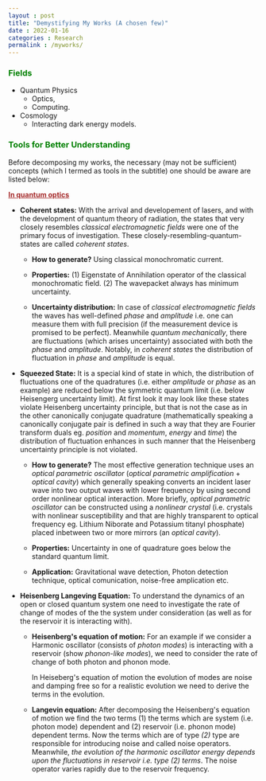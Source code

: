 ```yaml
---
layout : post
title: "Demystifying My Works (A chosen few)"
date : 2022-01-16
categories : Research
permalink : /myworks/
---
```


### <span style="color:green"> **Fields** </span>
- Quantum Physics
    - Optics,
    - Computing.
- Cosmology
    - Interacting dark energy models.

### <span style="color:green"> **Tools for Better Understanding** </span>
Before decomposing my works, the necessary (may not be sufficient) concepts (which I termed as tools in the subtitle) one should be aware are listed below:
 
<span style="color:brown"> **<u> In quantum optics </u>** </span>

- **Coherent states:** With the arrival and developement of lasers, and with the development of quantum theory of radiation, the states that very closely resembles *classical electromagnetic fields* were one of the primary focus of investigation. These closely-resembling-quantum-states are called *coherent states*.

    - **How to generate?** Using classical monochromatic current.

    - **Properties:** 
            (1) Eigenstate of Annihilation operator of the classical monochromatic field.
            (2) The wavepacket always has minimum uncertainty.

    - **Uncertainty distribution:** In case of *classical electromagnetic fields* the waves has well-defined *phase* and *amplitude* i.e. one can measure them with full precision (if the measurement device is promised to be perfect). Meanwhile *quantum mechanically*, there are fluctuations (which arises uncertainty) associated with both the *phase* and *amplitude*. Notably, in *coherent states* the distribution of fluctuation in *phase* and *amplitude* is equal.

- **Squeezed State:** It is a special kind of state in which, the distribution of fluctuations one of the quadratures (i.e. either *amplitude* or *phase* as an example) are reduced below the symmetric quantum limit (i.e. below Heisengerg uncertainty limit). At first look it may look like these states violate Heisenberg uncertainty principle, but that is not the case as in the other canonically conjugate quadrature (mathematically speaking a canonically conjugate pair is defined in such a way that they are Fourier transform duals eg. *position* and *momentum*, *energy* and *time*) the distribution of fluctuation enhances in such manner that the Heisenberg uncertainty principle is not violated.

    - **How to generate?** The most effective generation technique uses an *optical parametric oscillator* (*optical parametric amplification* + *optical cavity*) which generally speaking converts an incident laser wave into two output waves with lower frequency by using second order nonlinear optical interaction. More briefly, *optical parametric oscillator* can be constructed using a *nonlinear crystal* (i.e. crystals with nonlinear susceptibility and that are highly transparent to optical frequency eg. Lithium Niborate and Potassium titanyl phosphate) placed inbetween two or more mirrors (an *optical cavity*).

    - **Properties:** Uncertainty in one of quadrature goes below the standard quantum limit.

    - **Application:** Gravitational wave detection, Photon detection technique, optical comunication, noise-free amplication etc.

- **Heisenberg Langeving Equation:** To understand the dynamics of an open or 
    closed quantum system one need to investigate the rate of change of modes of the the system under consideration (as well as for the reservoir it is interacting with). 
    
    - **Heisenberg's equation of motion:**
        For an example if we consider a Harmonic oscillator (consists of *photon modes*) is interacting with a reservoir (show *phonon-like modes*), we need to consider the rate of change of both photon and phonon mode. 
        
        In Heiseberg's equation of motion the evolution of modes are noise and damping free so for a realistic evolution we need to derive the terms in the evolution.

    - **Langevin equation:**
        After decomposing the Heisenberg's equation of motion we find the two terms (1) the terms which are system (i.e. photon mode) dependent and (2) reservoir (i.e. phonon mode) dependent terms. Now the terms which are of type *(2)* type are responsible for introducing noise and called noise operators. Meanwhile, *the evolution of the harmonic oscillator energy depends upon the fluctuations in reservoir i.e. type (2) terms*. The noise operator varies rapidly due to the reservoir frequency.